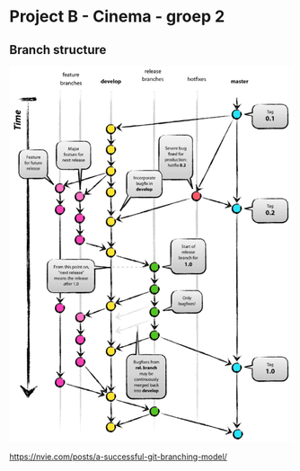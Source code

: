 # Project B - Cinema - groep 2

## Branch structure
![See link below for the image if it doesn't load.](./git_model.png "Git Model")

https://nvie.com/posts/a-successful-git-branching-model/
